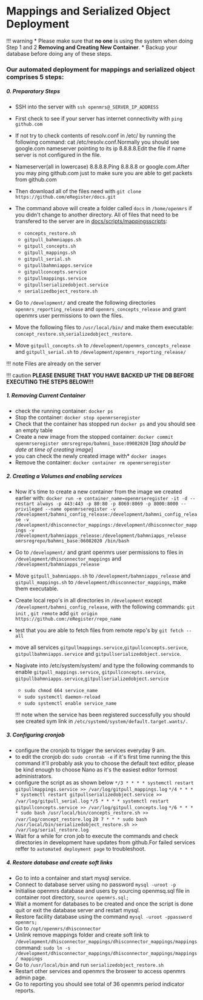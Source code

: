 # Mappings and Serialized Object Deployment

!!! warning
    * Please make sure that **no one** is using the system when doing Step  1 and 2 **Removing and Creating New Container**.
    * Backup your database before doing any of these steps.


### Our automated deployment for mappings and serialized object comprises 5 steps:

##### 0. Preparatory Steps

* SSH into the server with `ssh openmrs@_SERVER_IP_ADDRESS`
* First check to see if your server has internet connectivity with `ping github.com`
* If not try to check contents of resolv.conf in /etc/ by running the following command: cat /etc/resolv.conf.Normally you should see google.com nameserver pointing to its ip 8.8.8.8.Edit the file if name server is not configured in the file.
* Nameserver(all in lowercase) 8.8.8.8.Ping 8.8.8.8 or google.com.After you may ping github.com just to make sure you are able to get packets from github.com

* Then download all of the files need with `git clone https://github.com/eRegister/docs.git `

* The command above will create a folder called `docs` in `/home/openmrs` if you didn't change to another directory. All of files that need to be transfered to the server are in [docs/scripts/mappingsscripts](https://github.com/eRegister/docs/tree/master/scripts/MappingsScripts):

    * `concepts_restore.sh`
    * `gitpull_bahmniapps.sh`
    * `gitpull_concepts.sh`
    * `gitpull_mappings.sh`
    * `gitpull_serial.sh`
    * `gitpullbahmniapps.service`
    * `gitpullconcepts.service`
    * `gitpullmappings.service`
    * `gitpullserializedobject.service`
    * `serializedboject_restore.sh`

* Go to `/development/` and create the following directories `openmrs_reporting_release` and `openmrs_concepts_release` and grant openmrs user permissions to own the files.
* Move the following files to  `/usr/local/bin/` and make them executable:
`concept_restore.sh`,`serializedobject_restore`.
* Move `gitpull_concepts.sh` to `/development/openmrs_concepts_release` and `gitpull_serial.sh` to `/development/openmrs_reporting_release/`


!!! note
    Files are already on the server

!!! caution
    **PLEASE ENSURE THAT YOU HAVE BACKED UP THE DB BEFORE EXECUTING THE STEPS BELOW!!!**

##### 1. Removing Current Container

* check the running container: `docker ps`
* Stop the container: `docker stop openmrseregister`
* Check that the container has stopped run `docker ps` and you should see an empty table
* Create a new image from the stopped container: `docker commit openmrseregister omrsregrepo/bahmni_base:09082020` [*tag should be date at time of creating image*]
* you can check the newly created image with* `docker images`
* Remove the container: `docker container rm openmrseregister`

##### 2. Creating a Volumes and enabling services

* Now it's time to create a new container from the image we created earlier with: `docker run -e container_name=openmrseregister -it -d --restart always -p 443:443 -p 80:80 -p 8069:8069 -p 8000:8000 --privileged --name openmrseregister -v /development/bahmni_config_release:/development/bahmni_config_release -v /development/dhisconnector_mappings:/development/dhisconnector_mappings -v /development/bahmniapps_release:/development/bahmniapps_release omrsregrepo/bahmni_base:06082020 /bin/bash
`
* Go to `/development/` and grant openmrs user permissions to files in `/development/dhisconnector_mappings` and `/development/bahmniapps_release`
* Move `gitpull_bahmniapps.sh` to `/development/bahmniapps_release` and `gitpull_mappings.sh` to `/development/dhisconnector_mappings`, make them executable.
* Create local repo's in all directories in `/development` except `/development/bahmni_config_release`, with the following commands:
     `git init` , 
     `git remote` add 
     `git origin https://github.com:/eRegister/repo_name`

* test that you are able to fetch files from remote repo's by `git fetch --all`
* move all services `gitpullmappings.service`,`gitpullconcepts.serivce`,
`gitpullbahmniapps.service` and `gitpullserializedobject.service`.
* Nagivate into /etc/system/system/ and type the following commands to enable `gitpull_mappings.service`, `gitpullconcepts.service`, `gitpullbahmniapps.service`,`gitpullserializedobject.service`
   * `sudo chmod 664 service_name`
   * `sudo systemctl daemon-reload`
   * `sudo systemctl enable service_name`

   !!! note
       when the service has been registered successfully you should see created sym link in `/etc/systemd/system/default.target.wants/.`

##### 3. Configuring **cronjob**
* configure the cronjob to trigger the services everyday 9 am.
* to edit the cronjob do: `sudo crontab -e` if it's first time running the this command it'll probably ask you to choose the default text editor, please be kind enough to choose Nano as it's the easiest editor formost administrators.
* configure the script as as shown below
`*/3 * * * * systemctl restart gitpullmappings.service >> /var/log/gitpull_mappings.log`
`*/4 * * * * systemctl restart gitpullserializedobject.service >> /var/log/gitpull_serial.log`
`*/5 * * * * systemctl restart gitpullconcepts.service >> /var/log/gitpull_concepts.log`
`*/6 * * * * sudo bash /usr/local/bin/concepts_restore.sh >> /var/log/concept_restore.log`
`20 7 * * * sudo bash /usr/local/bin/serializedobject_restore.sh >> /var/log/serial_restore.log`
* Wait for a while for cron job to execute the commands and check  directories in development have updates from github.For failed services reffer to `automated deployment page` to troubleshoot.



##### 4. Restore database and create soft links

* Go to into a container and start mysql service.
* Connect to database server using no password `mysql -uroot -p`
* Initialise openmrs database and users by sourcing openmsq.sql file in container root directory, `source openmrs.sql;`
* Wait a moment for databases to be created and once the script is done quit or exit the database server and restart mysql.
* Restore facility database using the command `mysql -uroot -ppassword openmrs;`
* Go to `/opt/openmrs/dhisconnector`
* Unlink remove mappings folder and create soft link to `/development/dhisconnector_mappings/dhisconnector_mappings/mappings` command: `sudo ln -s /development/dhisconnector_mappings/dhisconnector_mappings/mappings/ mappings`
* Go to `/usr/local/bin` and run `serializedobject_restore.sh`
* Restart other services and openmrs the broswer to access openmrs admin page.
* Go to reporting  you should see total of 36 openmrs period indicator reports.
